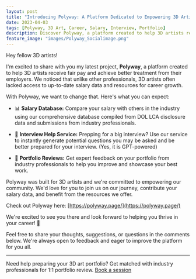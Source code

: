 ```yaml
---
layout: post
title: "Introducing Polyway: A Platform Dedicated to Empowering 3D Artists with Fair Pay and Career Growth 🎨💼"
date: 2023-04-03
tags: [Polyway, 3D Art, Career, Salary, Interview, Portfolio]
description: Discover Polyway, a platform created to help 3D artists receive fair pay and achieve better treatment from their employers with access to up-to-date salary data and resources for career growth.
feature_image: "images/Polyway_Socialimage.png"
---
```


Hey fellow 3D artists!

I'm excited to share with you my latest project, **Polyway**, a platform created to help 3D artists receive fair pay and achieve better treatment from their employers. We noticed that unlike other professionals, 3D artists often lacked access to up-to-date salary data and resources for career growth.

With Polyway, we want to change that. Here's what you can expect:

<!--more-->

- 📊 **Salary Database:** Compare your salary with others in the industry using our comprehensive database compiled from DOL LCA disclosure data and submissions from industry professionals.

- 🎤 **Interview Help Service:** Prepping for a big interview? Use our service to instantly generate potential questions you may be asked and be better prepared for your interview. (Yes, it is GPT-powered)

- 🌟 **Portfolio Reviews:** Get expert feedback on your portfolio from industry professionals to help you improve and showcase your best work.

Polyway was built for 3D artists and we're committed to empowering our community. We'd love for you to join us on our journey, contribute your salary data, and benefit from the resources we offer.

Check out Polyway here: [https://polyway.page/](https://polyway.page/)

We're excited to see you there and look forward to helping you thrive in your career! 🚀

Feel free to share your thoughts, suggestions, or questions in the comments below. We're always open to feedback and eager to improve the platform for you all.

---

Need help preparing your 3D art portfolio? Get matched with industry professionals for 1:1 portfolio review. [Book a session](https://forms.gle/RB623UhTA4HF25528)
